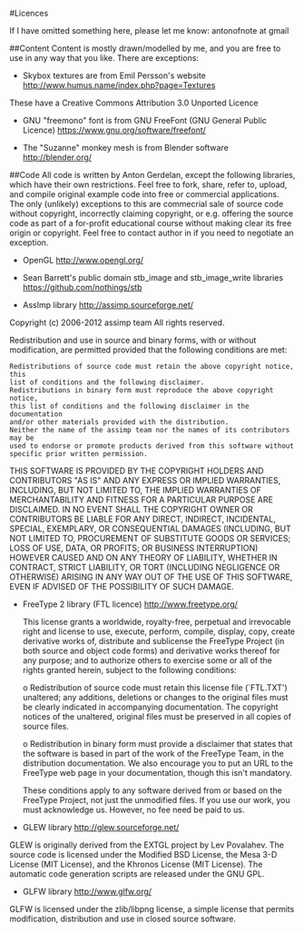 #Licences

If I have omitted something here, please let me know:
antonofnote at gmail

##Content
Content is mostly drawn/modelled by me, and you are free to use in any way that
you like. There are exceptions:

* Skybox textures are from Emil Persson's website
http://www.humus.name/index.php?page=Textures

These have a Creative Commons Attribution 3.0 Unported Licence

* GNU "freemono" font is from GNU FreeFont (GNU General Public Licence)
https://www.gnu.org/software/freefont/

* The "Suzanne" monkey mesh is from Blender software
http://blender.org/

##Code
All code is written by Anton Gerdelan, except the following libraries, which have their own restrictions.
Feel free to fork, share, refer to, upload, and compile original example code into free or commercial applications.
The only (unlikely) exceptions to this are commecrial sale of source code without copyright, incorrectly claiming copyright, or e.g. offering the source code as part of a for-profit educational course without making clear its free origin or copyright. Feel free to contact author in if you need to negotiate an exception.

* OpenGL
http://www.opengl.org/

* Sean Barrett's public domain stb_image and stb_image_write libraries
https://github.com/nothings/stb

* AssImp library
http://assimp.sourceforge.net/

Copyright (c) 2006-2012 assimp team
All rights reserved.

Redistribution and use in source and binary forms, with or without modification,
are permitted provided that the following conditions are met:

    Redistributions of source code must retain the above copyright notice, this
    list of conditions and the following disclaimer.
    Redistributions in binary form must reproduce the above copyright notice,
    this list of conditions and the following disclaimer in the documentation
    and/or other materials provided with the distribution.
    Neither the name of the assimp team nor the names of its contributors may be
    used to endorse or promote products derived from this software without
    specific prior written permission.

THIS SOFTWARE IS PROVIDED BY THE COPYRIGHT HOLDERS AND CONTRIBUTORS "AS IS" AND ANY EXPRESS OR IMPLIED WARRANTIES, INCLUDING, BUT NOT LIMITED TO, THE IMPLIED WARRANTIES OF MERCHANTABILITY AND FITNESS FOR A PARTICULAR PURPOSE ARE DISCLAIMED. IN NO EVENT SHALL THE COPYRIGHT OWNER OR CONTRIBUTORS BE LIABLE FOR ANY DIRECT, INDIRECT, INCIDENTAL, SPECIAL, EXEMPLARY, OR CONSEQUENTIAL DAMAGES (INCLUDING, BUT NOT LIMITED TO, PROCUREMENT OF SUBSTITUTE GOODS OR SERVICES; LOSS OF USE, DATA, OR PROFITS; OR BUSINESS INTERRUPTION) HOWEVER CAUSED AND ON ANY THEORY OF LIABILITY, WHETHER IN CONTRACT, STRICT LIABILITY, OR TORT (INCLUDING NEGLIGENCE OR OTHERWISE) ARISING IN ANY WAY OUT OF THE USE OF THIS SOFTWARE, EVEN IF ADVISED OF THE POSSIBILITY OF SUCH DAMAGE.

* FreeType 2 library (FTL licence)
http://www.freetype.org/

  This  license  grants  a  worldwide, royalty-free,  perpetual  and
  irrevocable right  and license to use,  execute, perform, compile,
  display,  copy,   create  derivative  works   of,  distribute  and
  sublicense the  FreeType Project (in  both source and  object code
  forms)  and  derivative works  thereof  for  any  purpose; and  to
  authorize others  to exercise  some or all  of the  rights granted
  herein, subject to the following conditions:

    o Redistribution of  source code  must retain this  license file
      (`FTL.TXT') unaltered; any  additions, deletions or changes to
      the original  files must be clearly  indicated in accompanying
      documentation.   The  copyright   notices  of  the  unaltered,
      original  files must  be  preserved in  all  copies of  source
      files.

    o Redistribution in binary form must provide a  disclaimer  that
      states  that  the software is based in part of the work of the
      FreeType Team,  in  the  distribution  documentation.  We also
      encourage you to put an URL to the FreeType web page  in  your
      documentation, though this isn't mandatory.

  These conditions  apply to any  software derived from or  based on
  the FreeType Project,  not just the unmodified files.   If you use
  our work, you  must acknowledge us.  However, no  fee need be paid
  to us.

* GLEW library
http://glew.sourceforge.net/

GLEW is originally derived from the EXTGL project by Lev Povalahev. The source
code is licensed under the Modified BSD License, the Mesa 3-D License
(MIT License), and the Khronos License (MIT License). The automatic code
generation scripts are released under the GNU GPL. 

* GLFW library
http://www.glfw.org/

GLFW is licensed under the zlib/libpng license, a simple license that permits
modification, distribution and use in closed source software.
